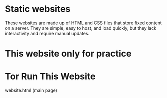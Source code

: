 # Static websites
These websites are made up of HTML and CSS files that store fixed content on a server. They are simple, easy to host, and load quickly, but they lack interactivity and require manual updates.
# This website only for practice
# Tor Run This Website
website.html (main page)
